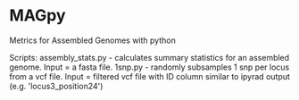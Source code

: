 # MAGpy
 Metrics for Assembled Genomes with python

Scripts:
assembly_stats.py - calculates summary statistics for an assembled genome. Input = a fasta file.
1snp.py - randomly subsamples 1 snp per locus from a vcf file. Input = filtered vcf file with ID column similar to ipyrad output (e.g. 'locus3_position24')